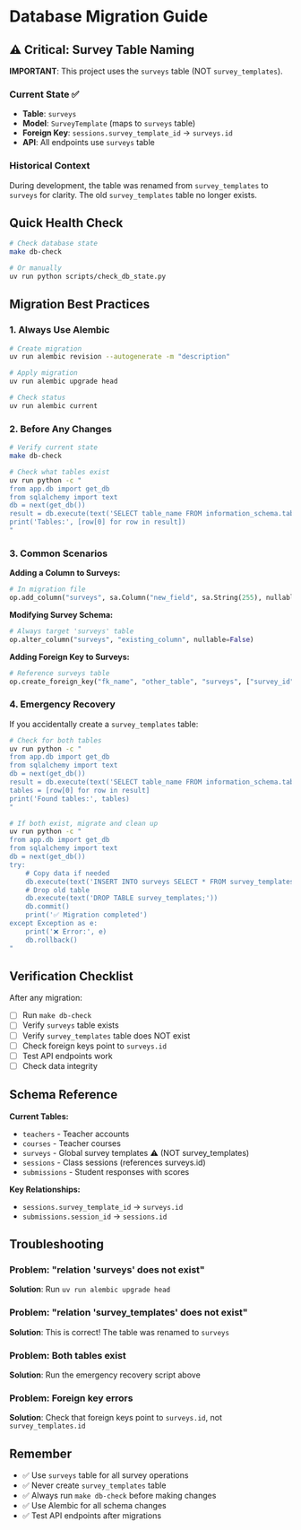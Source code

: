 # Database Migration Guide

## ⚠️ Critical: Survey Table Naming

**IMPORTANT**: This project uses the `surveys` table (NOT `survey_templates`).

### Current State ✅
- **Table**: `surveys` 
- **Model**: `SurveyTemplate` (maps to `surveys` table)
- **Foreign Key**: `sessions.survey_template_id` → `surveys.id`
- **API**: All endpoints use `surveys` table

### Historical Context
During development, the table was renamed from `survey_templates` to `surveys` for clarity. The old `survey_templates` table no longer exists.

## Quick Health Check

```bash
# Check database state
make db-check

# Or manually
uv run python scripts/check_db_state.py
```

## Migration Best Practices

### 1. Always Use Alembic
```bash
# Create migration
uv run alembic revision --autogenerate -m "description"

# Apply migration
uv run alembic upgrade head

# Check status
uv run alembic current
```

### 2. Before Any Changes
```bash
# Verify current state
make db-check

# Check what tables exist
uv run python -c "
from app.db import get_db
from sqlalchemy import text
db = next(get_db())
result = db.execute(text('SELECT table_name FROM information_schema.tables WHERE table_schema = \\'public\\' ORDER BY table_name;'))
print('Tables:', [row[0] for row in result])
"
```

### 3. Common Scenarios

**Adding a Column to Surveys:**
```python
# In migration file
op.add_column("surveys", sa.Column("new_field", sa.String(255), nullable=True))
```

**Modifying Survey Schema:**
```python
# Always target 'surveys' table
op.alter_column("surveys", "existing_column", nullable=False)
```

**Adding Foreign Key to Surveys:**
```python
# Reference surveys table
op.create_foreign_key("fk_name", "other_table", "surveys", ["survey_id"], ["id"])
```

### 4. Emergency Recovery

If you accidentally create a `survey_templates` table:

```bash
# Check for both tables
uv run python -c "
from app.db import get_db
from sqlalchemy import text
db = next(get_db())
result = db.execute(text('SELECT table_name FROM information_schema.tables WHERE table_schema = \\'public\\' AND table_name IN (\\'surveys\\', \\'survey_templates\\');'))
tables = [row[0] for row in result]
print('Found tables:', tables)
"

# If both exist, migrate and clean up
uv run python -c "
from app.db import get_db
from sqlalchemy import text
db = next(get_db())
try:
    # Copy data if needed
    db.execute(text('INSERT INTO surveys SELECT * FROM survey_templates WHERE NOT EXISTS (SELECT 1 FROM surveys WHERE surveys.id = survey_templates.id);'))
    # Drop old table
    db.execute(text('DROP TABLE survey_templates;'))
    db.commit()
    print('✅ Migration completed')
except Exception as e:
    print('❌ Error:', e)
    db.rollback()
"
```

## Verification Checklist

After any migration:

- [ ] Run `make db-check`
- [ ] Verify `surveys` table exists
- [ ] Verify `survey_templates` table does NOT exist
- [ ] Check foreign keys point to `surveys.id`
- [ ] Test API endpoints work
- [ ] Check data integrity

## Schema Reference

**Current Tables:**
- `teachers` - Teacher accounts
- `courses` - Teacher courses
- `surveys` - Global survey templates ⚠️ (NOT survey_templates)
- `sessions` - Class sessions (references surveys.id)
- `submissions` - Student responses with scores

**Key Relationships:**
- `sessions.survey_template_id` → `surveys.id`
- `submissions.session_id` → `sessions.id`

## Troubleshooting

### Problem: "relation 'surveys' does not exist"
**Solution**: Run `uv run alembic upgrade head`

### Problem: "relation 'survey_templates' does not exist" 
**Solution**: This is correct! The table was renamed to `surveys`

### Problem: Both tables exist
**Solution**: Run the emergency recovery script above

### Problem: Foreign key errors
**Solution**: Check that foreign keys point to `surveys.id`, not `survey_templates.id`

## Remember

- ✅ Use `surveys` table for all survey operations
- ✅ Never create `survey_templates` table
- ✅ Always run `make db-check` before making changes
- ✅ Use Alembic for all schema changes
- ✅ Test API endpoints after migrations
